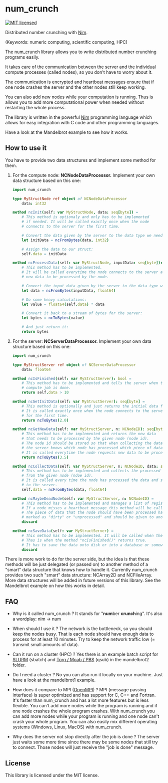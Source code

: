 # num_crunch
[![MIT licensed](https://img.shields.io/github/license/willi-kappler/num_crunch)](./LICENSE)

Distributed number crunching with [Nim](https://nim-lang.org/ "The Nim programming language").

(Keywords: numeric computing, scientific computing, HPC)

The num_crunch library allows you to write distributed number crunching programs easily.

It takes care of the communication between the server and the individual compute processes (called nodes), so you don't have to worry about it.

The communication is encrypted and heartbeat messages ensure that if one node crashes the server and the other nodes still keep working.

You can also add new nodes while your computation is running. Thus is allows you to add more computational power when needed without restarting the
whole process.

The library is written in the powerful [Nim](https://nim-lang.org/ "The Nim programming language") programming language which allows for easy integration with C code and other programming languages.

Have a look at the Mandelbrot example to see how it works.

## How to use it
You have to provide two data structures and implement some method for them.

1. For the compute node: **NCNodeDataProcessor.** Implement your own data structure based on this one:

    ```nim
    import num_crunch

    type MyStructNode ref object of NCNodeDataProcessor
        data: int32

    method ncInit(self: var MyStructNode, data: seq[byte]) =
        # This method is optionaly and only has to be implemented
        # if needed. It will be called exactly once when the node
        # connects to the server for the first time.

        # Convert the data given by the server to the data type we need:
        let initData = ncFromBytes(data, int32)

        # Assign the data to our struct:
        self.data = initData
    
    method ncProcessData(self: var MyStructNode, inputData: seq[byte]): seq[byte] =
        # This method has to be implemented.
        # It will be called everytime the node connects to the server and asks for
        # new data to be processed by the node.

        # Convert the input data given by the server to the data type we need:
        let data = ncFromBytes(inputData, float64)

        # Do some heavy calculations:
        let value = float64(self.data) * data

        # Convert it back to a stream of bytes for the server:
        let bytes = ncToBytes(value)

        # And just return it:
        return bytes
    ```

2. For the server: **NCServerDataProcessor.** Implement your own data structure based on this one:

    ```nim
    import num_crunch

    type MyStructServer ref object of NCServerDataProcessor
        data: float64

    method ncIsFinished(self: var MyStructServer): bool =
        # This method has to be implemented and tells the server when the
        # compute job is done.
        return self.data > 10

    method ncGetInitData(self: var MyStructServer): seq[byte] =
        # This method is optionally and just returns the initial data for the node.
        # It is called exactly once when the node connects to the server 
        # for the first time.
        return ncToBytes(2.0)

    method ncGetNewData(self: var MyStructServer, n: NCNodeID): seq[byte] =
        # This method has to be implemented and returns the new data
        # that needs to be processed by the given node (node id).
        # The node id should be stored so that when collecting the data
        # the server knows which node has processed which piece of data.
        # It is called everytime the node requests new data to be processed.
        return ncToBytes(3.5)

    method ncCollectData(self: var MyStructServer, n: NCNodeID, data: seq[byte]) =
        # This method has to be implemented and collects the processed data
        # from the given node (ndoe id).
        # It is called every time the node has processed the data and sends it back 
        # to the server.
        self.data = ncFromBytes(data, float64)

    method ncMaybeDeadNode(self: var MyStructServer, n: NCNodeID) =
        # This method has to be implemented and manages a list of registered nodes.
        # If a node misses a heartbeat message this method will be called.
        # The piece of data that the node should have been processed has to be
        # marked as "dirty" or "unprocessed" and should be given to another node.
        discard

    method ncSaveData(self: var MyStructServer) =
        # This method has to be implemented. It will be called when the job is done.
        # Thas is when the method "ncIsFinished()" returns true.
        # It has to save the data onto disk or into a database or somewhere else.
        discard

    ```

There is more work to do for the server side, but the idea is that these methods will be just delegated
(or passed on) to another method of a "smart" data structure that knows how to handle it.
Currently num_crunch provides two such "smart" data structure: NCArray2D and NCFileArray.
More data structures will be added in future versions of this library.
See the Mandelbrot example on how this works in detail.


## FAQ
- Why is it called num_crunch ?
    It stands for "**num**ber **crunch**ing".
    It's also a wordplay: nim -> num

- When should I use it ?
    The network is the bottleneck, so you should keep the nodes busy.
    That is each node should have enough data to process for at least 10 minutes.
    Try to keep the network traffic low (= transmit small amounts of data).

- Can it run on a cluster (HPC) ?
    Yes there is an example batch script for [SLURM](https://slurm.schedmd.com/) (sbatch) and [Torq / Moab / PBS](https://adaptivecomputing.com/cherry-services/torque-resource-manager/) (qsub) in the mandelbrot2 folder.

- Do I need a cluster ?
    No you can also run it locally on your machine.
    Just have a look at the mandelbrot1 example.

- How does it compare to MPI ([OpenMPI](https://www.open-mpi.org/)) ?
    MPI (message passing interface) is super optimized and has support for C, C++ and Fortran.
    It's faster than num_crunch and has a lot more features but is less flexible.
    You can't add more nodes while the program is running and if one node crashes the whole program crashes.
    With num_crunch you can add more nodes while your program is running and one node can't crash
    your whole program. You can also easily mix different operating systems (Windows, Linux, MacOS)
    with num_crunch.

- Why does the server not stop directly after the job is done ?
    The server just waits some more time since there may be some nodes that still try to connect.
    Those nodes will just receive the "job is done" message.

## License
This library is licensed under the MIT license.

